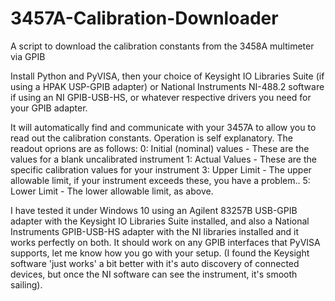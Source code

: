 # 3457A-Calibration-Downloader
A script to download the calibration constants from the 3458A multimeter via GPIB

Install Python and PyVISA, then your choice of Keysight IO Libraries Suite (if using a HPAK USP-GPIB adapter) or National Instruments NI-488.2 software if using an NI GPIB-USB-HS, or whatever respective drivers you need for your GPIB adapter.

It will automatically find and communicate with your 3457A to allow you to read out the calibration constants.
Operation is self explanatory. The readout oprions are as follows:
0: Initial (nominal) values - These are the values for a blank uncalibrated instrument
1: Actual Values - These are the specific calibration values for your instrument
3: Upper Limit - The upper allowable limit, if your instrument exceeds these, you have a problem..
5: Lower Limit - The lower allowable limit, as above.

I have tested it under Windows 10 using an Agilent 83257B USB-GPIB adapter with the Keysight IO Libraries Suite installed, and also a National Instruments GPIB-USB-HS adapter with the NI libraries installed and it works perfectly on both. It should work on any GPIB interfaces that PyVISA supports, let me know how you go with your setup.
(I found the Keysight software 'just works' a bit better with it's auto discovery of connected devices, but once the NI software can see the instrument, it's smooth sailing).
